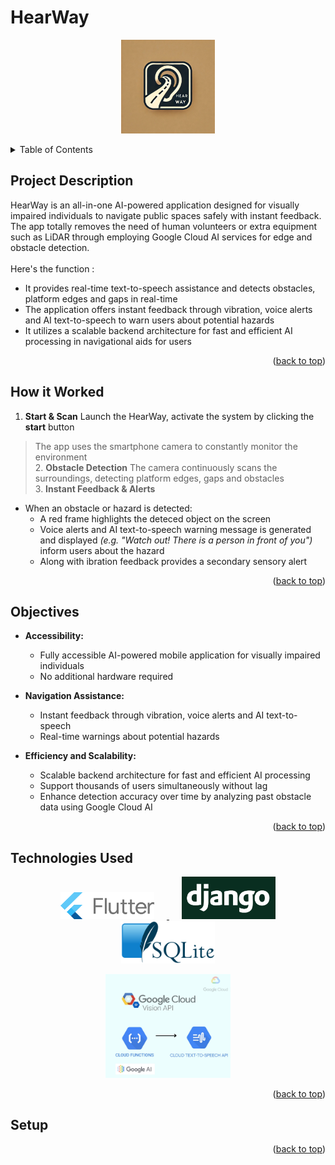 <a id="readme-top"></a>
# HearWay
<p align="center">
  <img src="img/HearWay logo.jpg" width="150" hspace="20">
</p>

<details>
  <summary>Table of Contents</summary>
  <ol>
    <li>
      <a href="#project-description">Project Description</a>
    </li>
    <li>
      <a href="#how-it-worked">How it Worked</a>
    </li>
    <li>
      <a href="#objectives">Objectives</a>
    </li>
    <li>
      <a href="#technologies-used">Technologies Used</a>
    </li>
    <li>
      <a href="#setup">Setup</a>
    </li>
  </ol>
</details>

## Project Description
HearWay is an all-in-one AI-powered application designed for visually impaired individuals to navigate public spaces safely with instant feedback. The app totally removes the need of human volunteers or extra equipment such as LiDAR through employing Google Cloud AI services for edge and obstacle detection.<br>
<br>Here's the function : <br>
 * It provides real-time text-to-speech assistance and detects obstacles, platform edges and gaps in real-time
 * The application offers instant feedback through vibration, voice alerts and AI text-to-speech to warn users about potential hazards
 * It utilizes a scalable backend architecture for fast and efficient AI processing in navigational aids for users
<p align="right">(<a href="#readme-top">back to top</a>)</p>

## How it Worked
1. **Start & Scan**
Launch the HearWay, activate the system by clicking the **start** button
> The app uses the smartphone camera to constantly monitor the environment
<br>2. **Obstacle Detection**
The camera continuously scans the surroundings, detecting platform edges, gaps and obstacles
<br>3. **Instant Feedback & Alerts**
- When an obstacle or hazard is detected:
  * A red frame highlights the deteced object on the screen
  * Voice alerts and AI text-to-speech warning message is generated and displayed *(e.g. "Watch out! There is a person in front of you")* inform users about the hazard
  * Along with ibration feedback provides a secondary sensory alert

<p align="right">(<a href="#readme-top">back to top</a>)</p>

## Objectives

- **Accessibility:**
  * Fully accessible AI-powered mobile application for visually impaired individuals
  * No additional hardware required

- **Navigation Assistance:**
  * Instant feedback through vibration, voice alerts and AI text-to-speech
  * Real-time warnings about potential hazards

- **Efficiency and Scalability:**
  * Scalable backend architecture for fast and efficient AI processing
  * Support thousands of users simultaneously without lag
  * Enhance detection accuracy over time by analyzing past obstacle data using Google Cloud AI
    
<p align="right">(<a href="#readme-top">back to top</a>)</p>

## Technologies Used
<p align="center">
  <a href="https://flutter.dev/">
    <img src="img/flutter logo.png" width="150" hspace="20" alt="Flutter">
  </a>
  <a href="https://www.djangoproject.com/">
    <img src="img/django logo.png" width="150" hspace="20" alt="Django">
  </a>
  <a href="https://www.sqlite.org/">
    <img src="img/sqlite logo.png" width="150" hspace="20" alt="SQLite">
  </a>
</p>
<p align="center">
  <a href="https://cloud.google.com/">
    <img src="img/Google Cloud logo.jpg" width="200" hspace="20" alt="Google Cloud">
  </a>
</p>

<p align="right">(<a href="#readme-top">back to top</a>)</p>

## Setup

<p align="right">(<a href="#readme-top">back to top</a>)</p>
